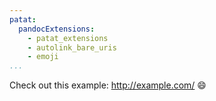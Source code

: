 ```yaml
---
patat:
  pandocExtensions:
    - patat_extensions
    - autolink_bare_uris
    - emoji
...
```


Check out this example: http://example.com/ :smile:
